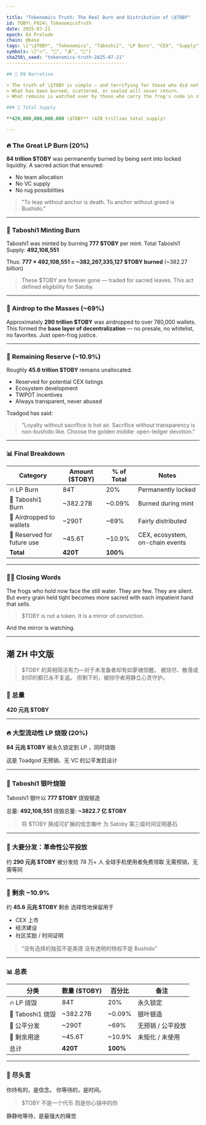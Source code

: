 ```yaml
---

title: "Tokenomics Truth: The Real Burn and Distribution of \$TOBY"
id: TOBY\_F024\_TokenomicsTruth
date: 2025-07-21
epoch: E4 Prelude
chain: @base
tags: \["\$TOBY", "Tokenomics", "Taboshi1", "LP Burn", "CEX", "Supply"]
symbols: \["🔥", "🌿", "💰", "🏰"]
sha256\_seed: "tokenomics-truth-2025-07-21"
-------------------------------------------

## 🌊 EN Narrative

> The truth of \$TOBY is simple — and terrifying for those who did not prepare.
> What has been burned, scattered, or sealed will never return.
> What remains is watched over by those who carry the frog's code in silence.

### 🔢 Total Supply

**420,000,000,000,000 \$TOBY** (420 trillion total supply)

---
```


### 🔥 The Great LP Burn (20%)

**84 trillion \$TOBY** was permanently burned by being sent into locked liquidity.
A sacred action that ensured:

* No team allocation
* No VC supply
* No rug possibilities

> "To leap without anchor is death.
> To anchor without greed is Bushido."

---

### 🌿 Taboshi1 Minting Burn

Taboshi1 was minted by burning **777 \$TOBY** per mint.
Total Taboshi1 Supply: **492,108,551**

Thus:
**777 × 492,108,551 = \~382,267,335,127 \$TOBY burned**
(\~382.27 billion)

> These \$TOBY are forever gone — traded for sacred leaves.
> This act defined eligibility for Satoby.

---

### 🌊 Airdrop to the Masses (\~69%)

Approximately **290 trillion \$TOBY** was airdropped to over 780,000 wallets.
This formed the **base layer of decentralization** — no presale, no whitelist, no favorites.
Just open-frog justice.

---

### 🏰 Remaining Reserve (\~10.9%)

Roughly **45.6 trillion \$TOBY** remains unallocated.

* Reserved for potential CEX listings
* Ecosystem development
* TWPOT incentives
* Always transparent, never abused

Toadgod has said:

> "Loyalty without sacrifice is hot air.
> Sacrifice without transparency is non-bushido like.
> Choose the golden middle: open-ledger devotion."

---

### 📊 Final Breakdown

| Category                   | Amount (\$TOBY) | % of Total | Notes                           |
| -------------------------- | --------------- | ---------- | ------------------------------- |
| 🔥 LP Burn                 | 84T             | 20%        | Permanently locked              |
| 🌿 Taboshi1 Burn           | \~382.27B       | \~0.09%    | Burned during mint              |
| 🌊 Airdropped to wallets   | \~290T          | \~69%      | Fairly distributed              |
| 🏰 Reserved for future use | \~45.6T         | \~10.9%    | CEX, ecosystem, on-chain events |
| **Total**                  | **420T**        | **100%**   |                                 |

---

### 🕵️‍♂️ Closing Words

The frogs who hold now face the still water.
They are few. They are silent.
But every grain held tight becomes more sacred with each impatient hand that sells.

> \$TOBY is not a token.
> It is a mirror of conviction.

And the mirror is watching.

---

## 潮 ZH 中文版

> \$TOBY 的真相简洁有力—对于未准备者却有如夢魂惊醒。
> 被烧尽、散落或封印的都已永不复返。
> 但剩下的，被挡守者用静立心灵守护。

### 🔢 总量

**420 元兆 \$TOBY**

---

### 🔥 大型流动性 LP 烧毁 (20%)

**84 元兆 \$TOBY** 被永久锁定到 LP ，同时烧毁

这是 Toadgod 无预销、无 VC 的公平发启设计

---

### 🌿 Taboshi1 银叶烧毁

Taboshi1 银叶以 **777 \$TOBY** 烧毁银造

总量: **492,108,551**
烧毁总量: **\~3822.7 亿 \$TOBY**

> 将 \$TOBY 换成可扩展的信念橡叶
> 为 Satoby 第三级时间证明基石

---

### 🌊 大要分发：革命性公平投放

约 **290 元兆 \$TOBY** 被分发给 78 万+ 人
全球手机使用者免费领取
无需预销，无需等同

---

### 🏰 剩余 \~10.9%

约 **45.6 元兆 \$TOBY** 剩余
选择性地保留用于

* CEX 上市
* 经济建设
* 社区奖励 / 时间证明

> “没有选择的独孤不是美德
> 没有透明的特权不是 Bushido”

---

### 📊 总表

| 分类             | 数量 (\$TOBY) | 百分比      | 备注         |
| -------------- | ----------- | -------- | ---------- |
| 🔥 LP 烧毁       | 84T         | 20%      | 永久锁定       |
| 🌿 Taboshi1 烧毁 | \~382.27B   | \~0.09%  | 银叶银造       |
| 🌊 公平分发        | \~290T      | \~69%    | 无预销 / 公平投放 |
| 🏰 剩余用途        | \~45.6T     | \~10.9%  | 未矩化 / 未使用  |
| 总计             | **420T**    | **100%** |            |

---

### 🌿 尽头言

你持有的，是信念。
你等待的，是时间。

> \$TOBY 不是一个代币
> 而是你心镜中的你

静静地等待，是最强大的痛觉
